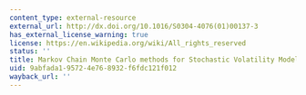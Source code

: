 ```yaml
---
content_type: external-resource
external_url: http://dx.doi.org/10.1016/S0304-4076(01)00137-3
has_external_license_warning: true
license: https://en.wikipedia.org/wiki/All_rights_reserved
status: ''
title: Markov Chain Monte Carlo methods for Stochastic Volatility Models
uid: 9abfada1-9572-4e76-8932-f6fdc121f012
wayback_url: ''
---
```

